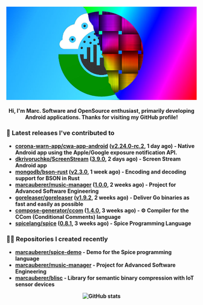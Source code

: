 <p align="center">
	<img src="https://raw.githubusercontent.com/marcauberer/marcauberer/master/images/frontpage-image.jpg">
	<br><br>
	<b>Hi, I'm Marc. Software and OpenSource enthusiast, primarily developing Android applications. Thanks for visiting my GitHub profile!
</p>

### 🚀 Latest releases I've contributed to


- [corona-warn-app/cwa-app-android](https://github.com/corona-warn-app/cwa-app-android) ([v2.24.0-rc.2](https://github.com/corona-warn-app/cwa-app-android/releases/tag/v2.24.0-rc.2), 1 day ago) - Native Android app using the Apple/Google exposure notification API.
- [dkrivoruchko/ScreenStream](https://github.com/dkrivoruchko/ScreenStream) ([3.9.0](https://github.com/dkrivoruchko/ScreenStream/releases/tag/3.9.0), 2 days ago) - Screen Stream Android app
- [mongodb/bson-rust](https://github.com/mongodb/bson-rust) ([v2.3.0](https://github.com/mongodb/bson-rust/releases/tag/v2.3.0), 1 week ago) - Encoding and decoding support for BSON in Rust
- [marcauberer/music-manager](https://github.com/marcauberer/music-manager) ([1.0.0](https://github.com/marcauberer/music-manager/releases/tag/1.0.0), 2 weeks ago) - Project for Advanced Software Engineering
- [goreleaser/goreleaser](https://github.com/goreleaser/goreleaser) ([v1.9.2](https://github.com/goreleaser/goreleaser/releases/tag/v1.9.2), 2 weeks ago) - Deliver Go binaries as fast and easily as possible
- [compose-generator/ccom](https://github.com/compose-generator/ccom) ([1.4.0](https://github.com/compose-generator/ccom/releases/tag/1.4.0), 3 weeks ago) - ⚙️ Compiler for the CCom (Conditional Comments) language
- [spicelang/spice](https://github.com/spicelang/spice) ([0.8.1](https://github.com/spicelang/spice/releases/tag/0.8.1), 3 weeks ago) - Spice Programming Language

### 👨‍💻 Repositories I created recently
- [marcauberer/spice-demo](https://github.com/marcauberer/spice-demo) - Demo for the Spice programming language
- [marcauberer/music-manager](https://github.com/marcauberer/music-manager) - Project for Advanced Software Engineering
- [marcauberer/blisc](https://github.com/marcauberer/blisc) - Library for semantic binary compression with IoT sensor devices

<p align="center">
	<img src="https://github-readme-stats.vercel.app/api?username=marcauberer&show_icons=true&theme=dark" alt="GitHub stats">
</p>
